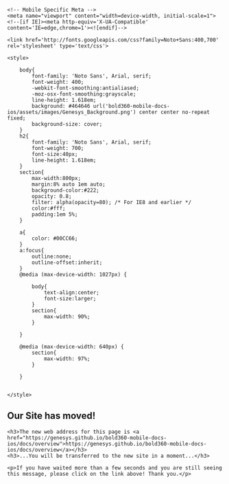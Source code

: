 <html>
<head>
    <meta http-equiv="Refresh" content="10;URL=https://genesys.github.io/bold360-mobile-docs-ios/docs/overview">
    <meta charset="UTF-8">
    <title>PLEASE NOTE NEW ADDRESS</title>
    <meta name="description" content="Our site has moved to a new address. Please note the change of address." >
 
    <!-- Mobile Specific Meta -->
    <meta name="viewport" content="width=device-width, initial-scale=1">
    <!--[if IE]><meta http-equiv='X-UA-Compatible' content='IE=edge,chrome=1'><![endif]-->
 
    <link href='http://fonts.googleapis.com/css?family=Noto+Sans:400,700' rel='stylesheet' type='text/css'>
 
    <style>
 
        body{
            font-family: 'Noto Sans', Arial, serif;
            font-weight: 400;
            -webkit-font-smoothing:antialiased;
            -moz-osx-font-smoothing:grayscale;
            line-height: 1.618em;
            background: #464646 url('bold360-mobile-docs-ios/assets/images/Genesys_Background.png') center center no-repeat fixed;
            background-size: cover;
        }
        h2{
            font-family: 'Noto Sans', Arial, serif;
            font-weight: 700;
            font-size:40px;
            line-height: 1.618em;
        }
        section{
            max-width:800px;
            margin:8% auto 1em auto;
            background-color:#222;
            opacity: 0.8;
            filter: alpha(opacity=80); /* For IE8 and earlier */
            color:#fff;
            padding:1em 5%;
        }
 
        a{
            color: #00CC66;
        }
        a:focus{
            outline:none;
            outline-offset:inherit;
        }
        @media (max-device-width: 1027px) {
 
            body{
                text-align:center;
                font-size:larger;
            }
            section{
                max-width: 90%;
            }
 
        }
 
        @media (max-device-width: 640px) {
            section{
                max-width: 97%;
            }
 
        }
 
 
    </style>
</head>
<body>
 
<section>
    <h2>Our Site has moved!</h2>
 
    <h3>The new web address for this page is <a href="https://genesys.github.io/bold360-mobile-docs-ios/docs/overview">https://genesys.github.io/bold360-mobile-docs-ios/docs/overview</a></h3>
    <h3>...You will be transferred to the new site in a moment...</h3>
 
    <p>If you have waited more than a few seconds and you are still seeing this message, please click on the link above! Thank you.</p>
</section>
 
</body>
</html>

